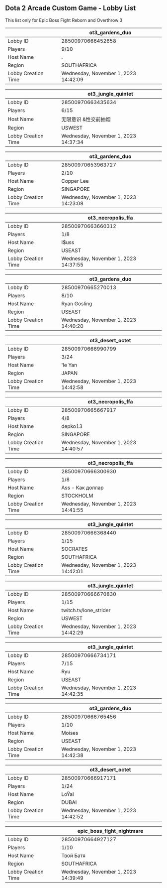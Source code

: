 ## Dota 2 Arcade Custom Game - Lobby List

This list only for Epic Boss Fight Reborn and Overthrow 3

|  | ot3_gardens_duo |
| ------ | ------ |
| Lobby ID | 28500970666452658 |
| Players | 9/10 |
| Host Name | . |
| Region | SOUTHAFRICA |
| Lobby Creation Time | Wednesday, November 1, 2023 14:42:09 |


|  | ot3_jungle_quintet |
| ------ | ------ |
| Lobby ID | 28500970663435634 |
| Players | 6/15 |
| Host Name | 无限意识 &性交前抽烟 |
| Region | USWEST |
| Lobby Creation Time | Wednesday, November 1, 2023 14:37:34 |


|  | ot3_gardens_duo |
| ------ | ------ |
| Lobby ID | 28500970653963727 |
| Players | 2/10 |
| Host Name | Copper Lee |
| Region | SINGAPORE |
| Lobby Creation Time | Wednesday, November 1, 2023 14:23:08 |


|  | ot3_necropolis_ffa |
| ------ | ------ |
| Lobby ID | 28500970663660312 |
| Players | 1/8 |
| Host Name | I$uss |
| Region | USEAST |
| Lobby Creation Time | Wednesday, November 1, 2023 14:37:55 |


|  | ot3_gardens_duo |
| ------ | ------ |
| Lobby ID | 28500970665270013 |
| Players | 8/10 |
| Host Name | Ryan Gosling |
| Region | USEAST |
| Lobby Creation Time | Wednesday, November 1, 2023 14:40:20 |


|  | ot3_desert_octet |
| ------ | ------ |
| Lobby ID | 28500970666990799 |
| Players | 3/24 |
| Host Name | 'le Yan |
| Region | JAPAN |
| Lobby Creation Time | Wednesday, November 1, 2023 14:42:58 |


|  | ot3_necropolis_ffa |
| ------ | ------ |
| Lobby ID | 28500970665667917 |
| Players | 4/8 |
| Host Name | depko13 |
| Region | SINGAPORE |
| Lobby Creation Time | Wednesday, November 1, 2023 14:40:57 |


|  | ot3_necropolis_ffa |
| ------ | ------ |
| Lobby ID | 28500970666300930 |
| Players | 1/8 |
| Host Name | Ass - Как доллар |
| Region | STOCKHOLM |
| Lobby Creation Time | Wednesday, November 1, 2023 14:41:55 |


|  | ot3_jungle_quintet |
| ------ | ------ |
| Lobby ID | 28500970666368440 |
| Players | 1/15 |
| Host Name | SOCRATES |
| Region | SOUTHAFRICA |
| Lobby Creation Time | Wednesday, November 1, 2023 14:42:01 |


|  | ot3_jungle_quintet |
| ------ | ------ |
| Lobby ID | 28500970666670830 |
| Players | 1/15 |
| Host Name | twitch.tv/lone_strider |
| Region | USWEST |
| Lobby Creation Time | Wednesday, November 1, 2023 14:42:29 |


|  | ot3_jungle_quintet |
| ------ | ------ |
| Lobby ID | 28500970666734171 |
| Players | 7/15 |
| Host Name | Ryu |
| Region | USEAST |
| Lobby Creation Time | Wednesday, November 1, 2023 14:42:35 |


|  | ot3_gardens_duo |
| ------ | ------ |
| Lobby ID | 28500970666765456 |
| Players | 1/10 |
| Host Name | Moises |
| Region | USEAST |
| Lobby Creation Time | Wednesday, November 1, 2023 14:42:38 |


|  | ot3_desert_octet |
| ------ | ------ |
| Lobby ID | 28500970666917171 |
| Players | 1/24 |
| Host Name | LoŸal |
| Region | DUBAI |
| Lobby Creation Time | Wednesday, November 1, 2023 14:42:52 |


|  | epic_boss_fight_nightmare |
| ------ | ------ |
| Lobby ID | 28500970664927127 |
| Players | 1/10 |
| Host Name | Твой Батя |
| Region | SOUTHAFRICA |
| Lobby Creation Time | Wednesday, November 1, 2023 14:39:49 |


